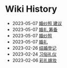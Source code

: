 # Wiki History

- 2023-05-07        [婚纱照 建议](/0007_婚纱照_建议)
- 2023-05-07        [婚礼 筹备](/0009_婚礼_筹备)
- 2023-05-07        [婚纱照](/0006_婚纱照)
- 2023-05-07        [婚礼](/0008_婚礼)
- 2023-02-26        [结婚登记](/0005_结婚登记)
- 2023-02-24        [习俗礼仪](/0003_习俗礼仪)
- 2023-02-06        [彩礼嫁妆](/0004_彩礼嫁妆)
